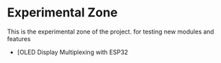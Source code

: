 # Experimental Zone
This is the experimental zone of the project. for testing new modules and features

* [OLED Display Multiplexing with ESP32
